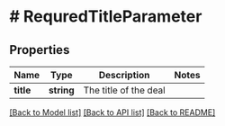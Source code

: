 # # RequredTitleParameter

## Properties

Name | Type | Description | Notes
------------ | ------------- | ------------- | -------------
**title** | **string** | The title of the deal |

[[Back to Model list]](../README.md#documentation-for-models) [[Back to API list]](../README.md#documentation-for-api-endpoints) [[Back to README]](../README.md)
